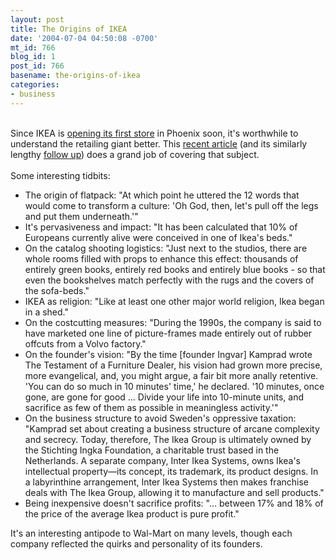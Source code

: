 ```yaml
---
layout: post
title: The Origins of IKEA
date: '2004-07-04 04:50:08 -0700'
mt_id: 766
blog_id: 1
post_id: 766
basename: the-origins-of-ikea
categories:
- business
---
```

<br />Since IKEA is <a href="/blogs/bblog/archives/ikea-is-coming.cfm">opening its first store</a> in Phoenix soon, it's worthwhile to understand the retailing giant better. This <a href="http://www.guardian.co.uk/g2/story/0,3604,1240462,00.html">recent article</a> (and its similarly lengthy <a href="http://www.guardian.co.uk/g2/story/0,3604,1240616,00.html">follow up</a>) does a grand job of covering that subject.<br /><br />Some interesting tidbits:<ul><li>The origin of flatpack: "At which point he uttered the 12 words that would come to transform a culture: 'Oh God, then, let's pull off the legs and put them underneath.'"</li><li>It's pervasiveness and impact: "It has been calculated that 10% of Europeans currently alive were conceived in one of Ikea's beds."</li><li>On the catalog shooting logistics: "Just next to the studios, there are whole rooms filled with props to enhance this effect: thousands of entirely green books, entirely red books and entirely blue books - so that even the bookshelves match perfectly with the rugs and the covers of the sofa-beds."</li><li>IKEA as religion: "Like at least one other major world religion, Ikea began in a shed."</li><li>On the costcutting measures: "During the 1990s, the company is said to have marketed one line of picture-frames made entirely out of rubber offcuts from a Volvo factory."</li><li>On the founder's vision: "By the time [founder Ingvar] Kamprad wrote The Testament of a Furniture Dealer, his vision had grown more precise, more evangelical, and, you might argue, a fair bit more anally retentive. 'You can do so much in 10 minutes' time,' he declared. '10 minutes, once gone, are gone for good ... Divide your life into 10-minute units, and sacrifice as few of them as possible in meaningless activity.'"</li><li>On the business structure to avoid Sweden's oppressive taxation: "Kamprad set about creating a business structure of arcane complexity and secrecy. Today, therefore, The Ikea Group is ultimately owned by the Stichting Ingka Foundation, a charitable trust based in the Netherlands. A separate company, Inter Ikea Systems, owns Ikea's intellectual property&#x2014;its concept, its trademark, its product designs. In a labyrinthine arrangement, Inter Ikea Systems then makes franchise deals with The Ikea Group, allowing it to manufacture and sell products."</li><li>Being inexpensive doesn't sacrifice profits: "&#x2026; between 17% and 18% of the price of the average Ikea product is pure profit."</li></ul>It's an interesting antipode to Wal-Mart on many levels, though each company reflected the quirks and personality of its founders.<br /><br /><br />
